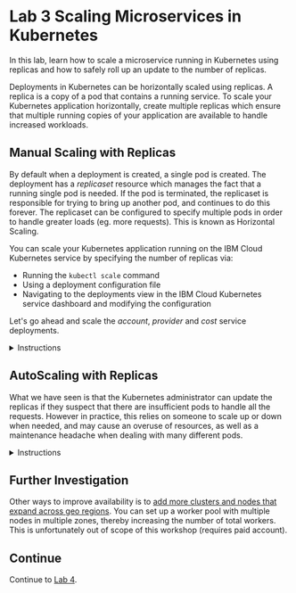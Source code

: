 # Lab 3 Scaling Microservices in Kubernetes
In this lab, learn how to scale a microservice running in Kubernetes using replicas and how to safely roll up an update to the number of replicas.

Deployments in Kubernetes can be horizontally scaled using replicas. A replica is a copy of a pod that contains a running service. To scale your Kubernetes application horizontally, create multiple replicas which ensure that multiple running copies of your application are available to handle increased workloads.  

## Manual Scaling with Replicas

By default when a deployment is created, a single pod is created.  The deployment has a *replicaset* resource which manages the fact that a running single pod is needed.  If the pod is terminated, the replicaset is responsible for trying to bring up another pod, and continues to do this forever.  The replicaset can be configured to specify multiple pods in order to handle greater loads (eg. more requests).  This is known as Horizontal Scaling.

  
You can scale your Kubernetes application running on the IBM Cloud Kubernetes service by specifying the number of replicas via:

  * Running the ```kubectl scale``` command
  * Using a deployment configuration file
  * Navigating to the deployments view in the IBM Cloud Kubernetes service dashboard and modifying the configuration


Let's go ahead and scale the *account*, *provider* and *cost* service deployments.


<details>
<summary>Instructions</summary>
  
  

1. In this step you will scale the *account* deployment by adding 2 replicas, the *provider* deploment with 4 replicas and the *cost* deployment with 8 replicas



<details>
<summary>1.1. Scale the dep-account deployment by adding 2 replicas using the kubectl scale command </summary>
  

Note: If you modified the Kubernetes namespace in the last lab, you need to first set it back to the default namespace by executing the following command:

```
$ kubectl config set-context --current --namespace=default
```

i. Now scale the account deployment.

```
$ kubectl scale --replicas=2 deployment dep-account  
deployment "dep-account" scaled 
```
  
ii. Kubernetes will now add 2 new pods for the dep-account service. Verify this by running the command


``` kubectl get pods```


Notice that 2 new pods for the dep-account got created. 


iii. Now let's try deleting one of the account pods. 

```kubectl delete pods dep-account-xxx```


iv. Kubernetes will delete the pod and re-create a new one to satisfy the deployment configuration that specified 2 replicas for the deployment, dep-account. Verify this by running


``` kubectl get pods``` 


Notice the name of the newly created dep-account-xxx pod.

</details>

Scaling on the command line is a quick way to add additional pods but perhaps it is not the best way because the modification of the deployment is only temporary.  Ideally you'd likely want to have this done permanently. This can be achieved by updating the number of replicas in the deployment configuration file.

 


<details>
<summary>1.2.  Scale the dep-provider deployment to 4 replicas by editing the deployment configuration</summary>
  
  

i. Run the command below to edit the deployment configuration. Alternatively, you can edit the deployment configuration via the Kubernetes dashboard.
 
``` 
kubectl edit deployment/dep-provider
```


ii. Modify the *replicas* property value under the *spec* property.

```
# Please edit the object below. Lines beginning with a '#' will be ignored,
# and an empty file will abort the edit. If an error occurs while saving this file will be
# reopened with the relevant failures.
#
apiVersion: extensions/v1beta1
kind: Deployment
metadata:
  annotations:
    deployment.kubernetes.io/revision: "1"
  creationTimestamp: 2019-09-28T13:37:57Z
  generation: 1
  labels:
    app: dep-provider
  name: dep-provider
  namespace: default
  resourceVersion: "299245"
  selfLink: /apis/extensions/v1beta1/namespaces/default/deployments/dep-provider
  uid: 2e86236f-e1f5-11e9-86a5-022c994165ef
spec:
  progressDeadlineSeconds: 2147483647
  replicas: 4
  revisionHistoryLimit: 2147483647
...
```  
iii. Save changes and exit edit mode. 


iv. Verify that 4 new provider service pods were created

``` kubectl get pods```.  

</details>




<details>
<summary>1.3. Scale the dep-cost service to 8 replicas via the IBM Cloud Kubernetes Dashboard</summary>
  
  

i. Launch the dashboard from your Kubernetes service cluster and navigate to the Deployments view. 
![](./images/kube-cluster.png)  


ii. Click on the icon on the right of the dep-cost service to display the options menu. Select `Scale`.

![](./images/kube-cluster-dashboard-depolyments-view.png)  


iii. Enter 8 in the *Scale a Deployment* dialog and click `Ok`.

![](./images/kube-cluster-dashboard-scale-dialog.png)  


</details>


2. Next let's proceed to view the rollout status. Run

```
kubectl rollout status deployment/dep-account
kubectl rollout status deployment/dep-provider
kubectl rollout status deployment/dep-cost
```

*The rollout might occur so quickly that the following messages might not display:*

```
Waiting for rollout to finish: 1 of 2 updated replicas are available...
Waiting for rollout to finish: 2 of 2 updated replicas are available...
deployment "dep-account" successfully rolled out
...
...
```

You may see the output as each pod for each service is being rolled out.


3. Once the rollout has finished, verify that the replicas have been rolled out and are running. To do this run the command:
```
kubectl get pods

NAME                                    READY     STATUS    RESTARTS   AGE
dep-account-b78dfd57d-cpjp7             1/1       Running   0          36m
dep-account-b78dfd57d-dbt9d             1/1       Running   0          18h
dep-cost-5dcd9b5c7f-kppcj        1/1       Running   0          23h
dep-cost-5dcd9b5c7f-lv5tw        1/1       Running   0          8m
dep-cost-5dcd9b5c7f-kaccj        1/1       Running   0          21h
dep-cost-5dcd9b5c7f-de5tw        1/1       Running   0          12m
dep-cost-5dcd9b5c7f-werft        1/1       Running   0          13h
dep-cost-5dcd9b5c7f-ppiuo        1/1       Running   0          19m
dep-cost-5dcd9b5c7f-yuabj        1/1       Running   0          20h
dep-cost-5dcd9b5c7f-sinae        1/1       Running   0          11m
dep-provider-6c897669cb-fzzsc           1/1       Running   0          23h
dep-provider-6c897669cb-jfjbz           1/1       Running   0          7m
dep-provider-6c897669cb-lcbbg           1/1       Running   0          7m
dep-provider-6c897669cb-cdfgy           1/1       Running   0          9m

```
  
4. As mentioned, a **replicaset** is a Kubernetes object whose purpose is to maintain a stable set of replicated Pods running at any given time. Kubernetes should have created 2 replicasets for the pods running the account service, 8 for the cost service and 4 for the provider.

To view the replicasets and the number of replicas that were created after scaling run:
```
kubectl get replicasets
```
```
NAME                              DESIRED   CURRENT   READY     AGE
dep-account-b78dfd57d             2         2         2         18h
dep-cost-5dcd9b5c7f               8         8         8         23h
dep-provider-6c897669cb           4         4         4         23h
```
  
5. Now let's go back to the browser and verify the number of pods that were created by navigating once again to the Kubernetes dashboard.  

i. Click "Kubernetes Dashboard" button on your IBM Cloud Kubernetes cluster page as before. This action would launch the Kubernetes dashboard. 

ii. Navigate to the Workloads tab on the dashboard. Notice the number of pods currently running for each of the services.  You can see the status of all of the pods running (green checkmarks). There are now 14 instances of the app running in this deployment.  

![](./images/kube-cluster-dashboard-workloads-view.png)

  
6. Test any of services that were created using either cURL or from your browser.

```
eg. http://<external ip>:<account service port>/account
eg. http://<external ip>:<account service port>/account/123
eg. http://<external ip>:<provider service port>/provider
eg. http://<external ip>:<provider service port>/provider/bell
eg. http://<external ip>:<cost service port>/cost
eg. http://<external ip>:<cost service port>/cost/123
```

Notice that each time you hit the same service, the service request might be handled by a different pod running the service. This can be verified by checking the hostname from the service response. The external IP address and port remain the same but based on load, the requests may end up on different pods.

Just as you scaled up the number of replicas, you can even scale them down.  

</details>



## AutoScaling with Replicas

What we have seen is that the Kubernetes administrator can update the replicas if they suspect that there are insufficient pods to handle all the requests.  However in practice, this relies on someone to scale up or down when
needed, and may cause an overuse of resources, as well as a maintenance headache when dealing with many different pods.

<details>
<summary>Instructions</summary>

In order for Kubernetes to make the most efficient use of resources, it must understand the resource needs for your pods so that it will know when scaling should occur.  These fields can be updated in your pod definition
to provide this information, resources and limits.  

| Field | Description |
|-------| --- |
| Requests - cpu | Requests describes the minimum amount of cpu required. |
| Requests - memory | Requests describes the minimum amount of memory required. |
| Limits - cpu | Limits describes the maximum amount of cpu allowed. | 
| Limits - memory | Limits describes the maximum amount of memory allowed. | 

The cpu is measured in cores, so 100m would be equivalent to 0.1 core.  

1. To check how many cpu cores and memory we have, you can check the nodes in your cluster:

    ```
    kubectl get nodes -o=jsonpath='{.items[0].status.capacity}'
    ```

    map[cpu:2 ephemeral-storage:101330012Ki hugepages-1Gi:0 hugepages-2Mi:0 memory:4041540Ki pods:110]

This output shows there are 2 CPU cores, and a total of 4Gb of memory available to us.

2. Let us create a different deployment from a different image which has an initial request of 0.5 of a core, and 256 Mb of memory, and display how much cpu is in use currently.

    ```
    kubectl run resource-consumer --image=gcr.io/kubernetes-e2e-test-images/resource-consumer:1.4 --expose --service-overrides='{ "spec": { "type": "NodePort" } }' --port 8080 --requests='cpu=500m,memory=256Mi'
    ```

3. Create a Horizonal Pod Autoscaler

    ```
    kubectl autoscale deploy resource-consumer --min=1 --max=10 --cpu-percent=5
    kubectl get horizontalpodautoscaler
    kubectl get hpa
    ```

It may take some time for the autoscaler to calculate cpu usage for the resource-consumer.  It should appear similar to this:

    NAME                REFERENCE                      TARGETS   MINPODS   MAXPODS   REPLICAS   AGE
    resource-consumer   Deployment/resource-consumer   0%/5%     1         10        1          39s

i.  The resource-consumer deployment also has a service created with a nodeport.  Examine it and note the external port:

    ```
    kubectl get service resource-consumer
    ```

ii. This resource-consumer image allows us to simulate load 

    ```
    curl --data "millicores=600&durationSec=60" http://<EXTERNAL-IP>:<SERVICE_PORT>/ConsumeCPU
    ```

iii. After a few moments, you can check how many resource-consumer pods there are, and how much cpu is being consumed.

    ```
    kubectl get hpa
    kubectl top pods
    ```

    ```
    NAME                REFERENCE                      TARGETS   MINPODS   MAXPODS   REPLICAS   AGE
    resource-consumer   Deployment/resource-consumer   54%/5%    1         10        4          4m49s
    ```

In our example, there are now a total of 4 replicas.  You may see many more resource-consumer pods being instantiated, but stuck in Pending State.  This is because of the initial requested cpu of the pod (0.5 core) cannot be allocated, because we only have 2 CPU cores to share amongst all pods.

4. Finally lets clean up this example

    ```
    kubectl delete hpa resource-consumer
    kubectl delete deployment resource-consumer
    kubectl delete svc resource-consumer
    ```

</details>

## Further Investigation
Other ways to improve availability is to [add more clusters and nodes that expand across geo regions](https://cloud.ibm.com/docs/containers?topic=containers-clusters). You can set up a worker pool with 
multiple nodes in multiple zones, thereby increasing the number of total workers. This is unfortunately out of scope of this workshop (requires paid account).

## Continue

Continue to [Lab 4](https://github.com/cloud-coder/cascon-2019-kubernetes-apimanager/tree/master/04-api-management).

